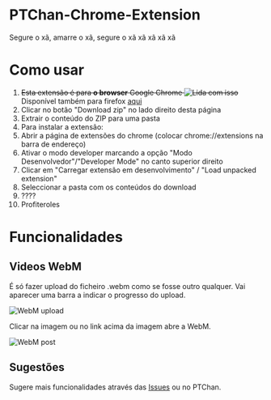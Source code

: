 PTChan-Chrome-Extension
=======================

Segure o xã, amarre o xã, segure o xã xã xã xã xã

Como usar
=====================
1. ~~Esta extensão é para **o browser** Google Chrome ![Lida com isso](http://i.imgur.com/hJNpb7h.png)~~ Disponível também para firefox [aqui](https://github.com/ptchanextension/PTChan-Firefox-Addon)
2. Clicar no botão "Download zip" no lado direito desta página
3. Extrair o conteúdo do ZIP para uma pasta
3. Para instalar a extensão:
 1. Abrir a página de extensões do chrome (colocar chrome://extensions na barra de endereço)
 3. Ativar o modo developer marcando a opção "Modo Desenvolvedor"/"Developer Mode" no canto superior direito
 4. Clicar em "Carregar extensão em desenvolvimento" / "Load unpacked extension"
 5. Seleccionar a pasta com os conteúdos do download
 6. ????
 7. Profiteroles

Funcionalidades
=====================
Videos WebM
---------------------
É só fazer upload do ficheiro .webm como se fosse outro qualquer. Vai aparecer uma barra a indicar o progresso do upload.

![WebM upload](http://i.imgur.com/MkH9GUg.png)

Clicar na imagem ou no link acima da imagem abre a WebM.

![WebM post](http://i.imgur.com/oOip3lk.png)

Sugestões
---------------------
Sugere mais funcionalidades através das [Issues](https://github.com/ptchanextension/PTChan-Chrome-Extension/issues) ou no PTChan.
